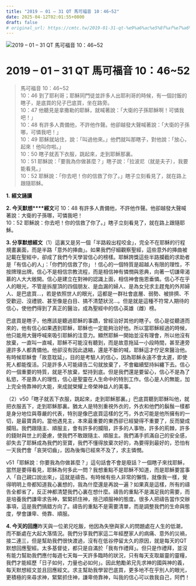 ```yaml
---
title: "2019 – 01 – 31 QT 馬可福音 10：46~52"
date: 2025-04-12T02:01:55+0800
draft: false
# original_url: https://cmtc.tw/2019-01-31-qt-%e9%a6%ac%e5%8f%af%e7%a6%8f%e9%9f%b3-10%ef%bc%9a4652
---
```


![2019 – 01 – 31 QT 馬可福音 10：46\~52](/images/qt.jpg   "2019 – 01 – 31 QT 馬可福音 10：46\~52")

# 2019 – 01 – 31 QT 馬可福音 10：46\~52

> 馬可福音 10：46\~52  
> 10：46 到了耶利哥；耶穌同門徒並許多人出耶利哥的時候，有一個討飯的瞎子，是底買的兒子巴底買，坐在路旁。  
> 10：47 他聽見是拿撒勒的耶穌，就喊著說：「大衛的子孫耶穌啊！可憐我吧！」  
> 10：48 有許多人責備他，不許他作聲。他卻越發大聲喊著說：「大衛的子孫哪，可憐我吧！」  
> 10：49 耶穌就站住，說：「叫過他來。」他們就叫那瞎子，對他說：「放心，起來！他叫你啦。」  
> 10：50 瞎子就丟下衣服，跳起來，走到耶穌那裏。  
> 10：51 耶穌說：「要我為你做甚麼？」瞎子說：「拉波尼（就是夫子），我要能看見。」  
> 10：52 耶穌說：「你去吧！你的信救了你了。」瞎子立刻看見了，就在路上跟隨耶穌。

**1.** **經文誦讀**

**2. 今天默想****經文**可 10：48 有許多人責備他，不許他作聲。他卻越發大聲喊著說：大衛的子孫哪，可憐我吧！  
10：52 耶穌說：你去吧！你的信救了你了。」瞎子立刻看見了，就在路上跟隨耶穌。

**3. 分享默想經文**（1）這裏又是另一個「半路殺出程咬金」，完全不在耶穌的行程規畫裏面，而是半路「意外的挿曲」。如果我們仔細觀察聖經，這些意外的挿曲被記載在聖經中，卻成了我們今天學習信心的榜樣。耶穌誇獎這些半路攔截的求助者是「有信心的人」：「你們的信救了你」！信心的一個特質是超越人有限的理性，不按牌理出牌。信心不是相信宗教流程，而是相信神有憐憫與恩典，向著一切謙卑渴慕的人大大敞開。信心是建立在對神的認識上面，相信神會施恩垂憐。信心不在乎人的眼光，不管是拆屋頂的四個朋友、是血漏的婦人、是為女兒求主趕鬼的外邦婦人、是巴底買…，若是依照世人的眼光，這都是一群社會底層、弱勢、被排擠、不受歡迎、沒禮貌、甚至像是白目、搞不清楚狀況…。但是就是這種不符常人期待的信心，使他們得到了真正的醫治，成為聖經中的信心英雄（雌）榜。

巴底買是瞎子，他應該是聽過耶穌的事蹟，曾經治好其他的瞎子。信心是從聽道而來的，他有信心如果遇到耶穌，耶穌也一定能夠治好他。所以當耶穌經過的時候，他只能用大聲呼喊來吸引耶穌的注意力。顯然耶穌一開始並沒有理會，所以他沒有放棄，一直叫一直喊，耶穌不可能沒有聽到，而是故意拖延一小段時間，甚至連旁邊許多人都責備他。他卻沒有因此退縮，還是不斷的喊，耶穌這才佇足來醫治他。有時候耶穌會「故意耽延」，目的是考驗人的信心，因為耶穌永遠不會太遲，即使死人都能復活。只是許多人可能禱告二句就放棄了，不會繼續堅持糾纏下去。信心的一個重要的特質，就是不放棄，堅持到底。但是我們還是要留心，信心不是為了私慾，不是靠人的理性，信心是聖靈在人生命中的特別工作。信心是人的無能，加上完全倚靠神的大能，來成就榮耀上帝榮神益人的美事。

（2）v50「瞎子就丟下衣服，跳起來，走到耶穌那裏。」巴底買聽到耶穌叫他，就把衣服丟下，走到耶穌那裏。猶太人是特別重視外衣的，外衣和他們的鬍鬚一樣都是身分地位與尊嚴的代表，特別是像巴底買這樣的乞丐，外衣可能是他所擁有的一切，是最寶貴的。當他遇見主，本來最重要的東西卻已經變得不重要了，反而變成攔阻。我們跟隨主、順服主，會有許多的攔阻，許多的人事物，許多的荊棘，許多的錢財與世上的憂慮，使我們不敢跟隨主、順服主。我們滿手抓滿自己的安全感，卻失去了耶穌成為我們的至寶，我們不懂得放棄次好的，為要得到最好的，恐怕有一天我們會「哀哭切齒」，因為後悔已經來不及了，求主憐憫。

v51「耶穌說：你要我為你做甚麼？」這句話會不會是廢話？一個瞎子來找耶穌，當然是要得看見，耶穌為何多此一問？我想重點不是耶穌不知道，而是耶穌要當事人「自己親口說出來」，這就是禱告。有時候有些人非常的懶惰，就像我一樣，覺得明明上帝都知道我心裏想的，我為什麼還是再說一遍？如果真是這樣，所有的禱告全都省了，反正神都清楚我們心裏在想什麼。禱告的重點不是滿足我的需要，而是培養我們謙卑求告神，緊緊抓住神，捨己順服神的態度。很多人把禱告當作交辦事項，這是我們搞錯方向了。禱告的重點不是需要清單，而是調整我們的生命與態度，學會謙卑、倚靠、順服。

**4. 今天的回應**昨天與一位弟兄吃飯，他因為失戀與家人的問題處在人生的低潮，而不斷處在大起大落情況。我們分享我們家這二年經歷家人的病痛、意外的災禍，接二連三，但是幫助我們很快渡過，沒有在低谷停留太久的原因，就是每天的QT默想回應聖經。太多基督徒，都只是自滿於「我有作禮拜」。但只是作禮拜，並沒有能力幫助我們應付每週七天每一天許多臨時的狀況，只有每天支取屬靈的靈糧，我們才能經歷「日子如何，力量也必如何」。因此勉勵弟兄先求神的國與神的義，每天默想經文並且回應經文。求主幫助我學習巴底買，更多地不在乎別人的眼光，更積極的來尋求神，緊緊抓住神，謙卑倚靠神，叫我的信心可以救我自己，阿們！